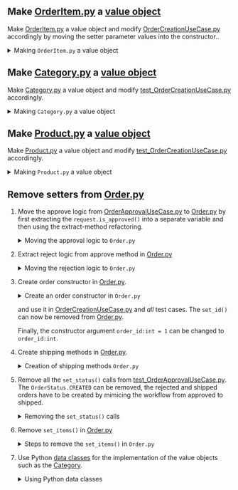 ## Make [OrderItem.py](TellDontAskKata#src/domain/OrderItem.py) a [value object](https://medium.com/swlh/value-objects-to-the-rescue-28c563ad97c6)

Make [OrderItem.py](TellDontAskKata#src/domain/OrderItem.py) a value object and modify [OrderCreationUseCase.py](TellDontAskKata#src/useCase/OrderCreationUseCase.py) accordingly by moving the setter parameter values into the constructor..

<details>
<summary>Making <code>OrderItem.py</code> a value object</summary>

```python
@dataclass(frozen=True)
class OrderItem(object):
    product: Product
    quantity: int
    taxed_amount: decimal.Decimal
    tax: decimal.Decimal
```
</details>

## Make [Category.py](TellDontAskKata#src/domain/Category.py) a [value object](https://medium.com/swlh/value-objects-to-the-rescue-28c563ad97c6)

Make [Category.py](TellDontAskKata#src/domain/Category.py) a value object and modify [test_OrderCreationUseCase.py](TellDontAskKata#test/useCase/test_OrderCreationUseCase.py) accordingly.

<details>
<summary>Making <code>Category.py</code> a value object</summary>

```python
@dataclass(frozen=True)
class Category(object):
    name: str
    tax_percentage: decimal.Decimal
```
</details>

## Make [Product.py](TellDontAskKata#src/domain/Product.py) a [value object](https://medium.com/swlh/value-objects-to-the-rescue-28c563ad97c6)

Make [Product.py](TellDontAskKata#src/domain/Product.py) a value object and modify [test_OrderCreationUseCase.py](TellDontAskKata#test/useCase/test_OrderCreationUseCase.py) accordingly.


<details>
<summary>Making <code>Product.py</code> a value object</summary>

```python
@dataclass(frozen=True)
class Product(object):
    name: str
    price: decimal.Decimal
    category: Category
```
</details>

## Remove setters from [Order.py](TellDontAskKata#src/domain/Order.py)

1. Move the approve logic from [OrderApprovalUseCase.py](TellDontAskKata#src/useCase/OrderApprovalUseCase.py) 
   to [Order.py](TellDontAskKata#src/domain/Order.py) by first extracting the `request.is_approved()` 
   into a separate variable and then using the extract-method refactoring.
   <details>
   <summary>Moving the approval logic to <code>Order.py</code></summary>

   ```python
     def approve(self, isOrderApproved: bool):
          if self.status is OrderStatus.SHIPPED:
              raise ShippedOrdersCannotBeChangedError()

          if isOrderApproved and self.status is OrderStatus.REJECTED:
              raise RejectedOrderCannotBeApprovedError()

          if not isOrderApproved and self.status is OrderStatus.APPROVED:
              raise ApprovedOrderCannotBeRejectedError()

          self.status = OrderStatus.APPROVED if isOrderApproved else OrderStatus.REJECTED  
   ```
   </details>

2. Extract reject logic from approve method in [Order.py](TellDontAskKata#src/domain/Order.py)
   <details>
   <summary>Moving the rejection logic to <code>Order.py</code></summary>

   ```python
   def approve(self):
      if self.status is OrderStatus.SHIPPED:
          raise ShippedOrdersCannotBeChangedError()

      if self.status is OrderStatus.REJECTED:
          raise RejectedOrderCannotBeApprovedError()

      self.status = OrderStatus.APPROVED

   def reject(self):
      if self.status is OrderStatus.SHIPPED:
          raise ShippedOrdersCannotBeChangedError()
          
      if self.status is OrderStatus.APPROVED:
          raise ApprovedOrderCannotBeRejectedError()

      self.status = OrderStatus.REJECTED
   ```
   </details>

3. Create order constructor in [Order.py](TellDontAskKata#src/domain/Order.py).
   <details>
   <summary>Create an order constructor in <code>Order.py</code></summary>

   ```python
   def __init__(self, order_id:int = 1, currency:str = "EUR"):
      self.status = OrderStatus.CREATED
      self.items= []
      self.currency= "EUR"
      self.total = Decimal("0.00")
      self.tax = Decimal("0.00")
      self.id = order_id  
   ```
   </details>

   and use it in [OrderCreationUseCase.py](TellDontAskKata#src/useCase/OrderCreationUseCase.py) and _all_ test cases. The `set_id()` can now be removed from [Order.py](TellDontAskKata#src/domain/Order.py).

   Finally, the constructor argument `order_id:int = 1` can be changed to `order_id:int`.

4. Create shipping methods in [Order.py](TellDontAskKata#src/domain/Order.py).
   <details>
   <summary>Creation of shipping methods <code>Order.py</code></summary>

   ```python
   def check_shipment(self):
     if self.status is OrderStatus.CREATED or self.status is OrderStatus.REJECTED:
       raise OrderCannotBeShippedError()

     if self.status is OrderStatus.SHIPPED:
       raise OrderCannotBeShippedTwiceError()

   def shipped(self):
     self.status = OrderStatus.SHIPPED
   ```

   so that [OrderShipmentUseCase.py](TellDontAskKata#src/useCase/OrderShipmentUseCase.py) becomes:
  
   ```python
   order.check_shipment()
   self.shipment_service.ship(order)
   order.shipped()
   self.order_repository.save(order)
   ```
   </details>

5. Remove all the `set_status()` calls from 
   [test_OrderApprovalUseCase.py](TellDontAskKata#test/useCase/test_OrderApprovalUseCase.py). 
   The `OrderStatus.CREATED` can be removed, the rejected and shipped orders have to be 
   created by mimicing the workflow from approved to shipped.

   <details>
   <summary>Removing the <code>set_status()</code> calls</summary>

   ```python
   shipped_order = Order()
   shipped_order.set_id(1)
   shipped_order.approve()
   shipped_order.shipped() 
   ```
   Do the same with [test_OrderShipmentUseCase.py](TellDontAskKata#test/useCase/test_OrderShipmentUseCase.py). Finally, remove the `set_status()` from [Order.py](TellDontAskKata#src/domain/Order.py).
   </details>

6. Remove `set_items()` in [Order.py](TellDontAskKata#src/domain/Order.py)

   <details>
   <summary>Steps to remove the <code>set_items()</code> in <code>Order.py</code></summary>


   - Create an `add_order_item()` method in [Order.py](TellDontAskKata#src/domain/Order.py):

    ```python
    def add_order_item(self, item: OrderItem):
      self.items.append(item)
      self.total = self.total + item.get_taxed_amount()
      self.tax= self.tax + item.get_tax()  
    ```  
    and use it in the [OrderCreationUseCase](TellDontAskKata#src/useCase/OrderCreationUseCase.py).

   - Create the following methods in [Product.py](TellDontAskKata#src/domain/Product.py):

    ```python
    def unitary_tax(self):
      return Decimal(self.price / Decimal(100) * self.category.get_tax_percentage()).quantize(Decimal('0.01'), rounding=ROUND_HALF_UP)

    def unitary_taxed_amount(self):
      return Decimal(self.price + self.unitary_tax()).quantize(Decimal('0.01'), rounding=ROUND_HALF_UP)
    ```

   - Next, in [OrderItem.py](TellDontAskKata#src/domain/OrderItem.py) modify the constructor like so:

    ```python
    def __init__(self, product: Product, quantity: int):
      self.product = product
      self.quantity = quantity
      self.taxed_amount = Decimal(self.product.unitary_taxed_amount() * Decimal(quantity).quantize(Decimal('0.01'), rounding=ROUND_HALF_UP))
      self.tax = self.product.unitary_tax() * (Decimal(quantity))
    ```
  
    The `run()` method in [OrderCreationUseCase.py](TellDontAskKata#src/useCase/OrderCreationUseCase.py) now simplifies to:
    ```python
    def run(self, request: SellItemsRequest):
      order = Order("EUR")

      for item_request in request.get_requests():
        product = self.product_catalog.get_by_name(item_request.get_product_name())

        if product is None:
          raise UnknownProductError()
        else:
          order.add_order_item(OrderItem(product, item_request.get_quantity()))
    ``` 
    The tax arguments can now be removed from the `OrderItem` constructor.

   - Finally, the `set_items()`, `set_currency()`, `set_total()`, and `set_tax()` can be removed from [Order.py](TellDontAskKata#src/domain/Order.py).
</details>

7. Use Python [data classes](https://towardsdatascience.com/9-reasons-why-you-should-start-using-python-dataclasses-98271adadc66) 
   for the implementation of the value objects such as the [Category](TellDontAskKata#src/domain/Category.py).
   <details>
   <summary>Using Python data classes</summary>

   ```python
   import decimal
   from dataclasses import dataclass

   @dataclass(frozen = True)
   class Category(object):
     name: str
     tax_percentage: decimal.Decimal
   ``` 
   </details>
